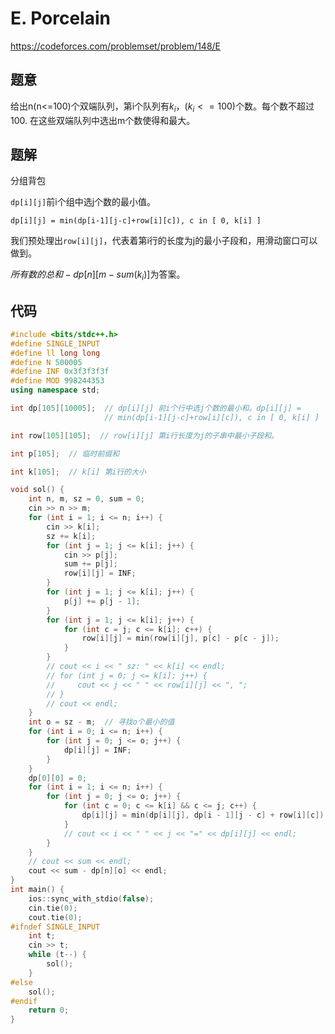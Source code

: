 # E. Porcelain
https://codeforces.com/problemset/problem/148/E

## 题意


给出n(n<=100)个双端队列，第i个队列有$k_i，(k_i<=100)$个数。每个数不超过100.
在这些双端队列中选出m个数使得和最大。

## 题解

分组背包

`dp[i][j]`前i个组中选j个数的最小值。

`dp[i][j] = min(dp[i-1][j-c]+row[i][c]), c in [ 0, k[i] ]`

我们预处理出`row[i][j]`，代表着第i行的长度为j的最小子段和，用滑动窗口可以做到。


$所有数的总和-dp[n][m-sum(k_i)]$为答案。

## 代码

``` cpp
#include <bits/stdc++.h>
#define SINGLE_INPUT
#define ll long long
#define N 500005
#define INF 0x3f3f3f3f
#define MOD 998244353
using namespace std;

int dp[105][10005];  // dp[i][j] 前i个行中选j个数的最小和。dp[i][j] =
                     // min(dp[i-1][j-c]+row[i][c]), c in [ 0, k[i] ]

int row[105][105];  // row[i][j] 第i行长度为j的子串中最小子段和。

int p[105];  // 临时前缀和

int k[105];  // k[i] 第i行的大小

void sol() {
    int n, m, sz = 0, sum = 0;
    cin >> n >> m;
    for (int i = 1; i <= n; i++) {
        cin >> k[i];
        sz += k[i];
        for (int j = 1; j <= k[i]; j++) {
            cin >> p[j];
            sum += p[j];
            row[i][j] = INF;
        }
        for (int j = 1; j <= k[i]; j++) {
            p[j] += p[j - 1];
        }
        for (int j = 1; j <= k[i]; j++) {
            for (int c = j; c <= k[i]; c++) {
                row[i][j] = min(row[i][j], p[c] - p[c - j]);
            }
        }
        // cout << i << " sz: " << k[i] << endl;
        // for (int j = 0; j <= k[i]; j++) {
        //     cout << j << " " << row[i][j] << ", ";
        // }
        // cout << endl;
    }
    int o = sz - m;  // 寻找o个最小的值
    for (int i = 0; i <= n; i++) {
        for (int j = 0; j <= o; j++) {
            dp[i][j] = INF;
        }
    }
    dp[0][0] = 0;
    for (int i = 1; i <= n; i++) {
        for (int j = 0; j <= o; j++) {
            for (int c = 0; c <= k[i] && c <= j; c++) {
                dp[i][j] = min(dp[i][j], dp[i - 1][j - c] + row[i][c]);
            }
            // cout << i << " " << j << "=" << dp[i][j] << endl;
        }
    }
    // cout << sum << endl;
    cout << sum - dp[n][o] << endl;
}
int main() {
    ios::sync_with_stdio(false);
    cin.tie(0);
    cout.tie(0);
#ifndef SINGLE_INPUT
    int t;
    cin >> t;
    while (t--) {
        sol();
    }
#else
    sol();
#endif
    return 0;
}
```